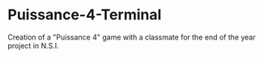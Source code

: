 # Puissance-4-Terminal
Creation of a "Puissance 4" game with a classmate for the end of the year project in N.S.I. 
